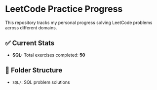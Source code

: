 # LeetCode Practice Progress

This repository tracks my personal progress solving LeetCode problems across different domains.

## ✅ Current Stats

- **SQL:** Total exercises completed: **50**

## 📁 Folder Structure

- `SQL/`: SQL problem solutions

